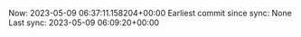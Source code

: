 Now: 2023-05-09 06:37:11.158204+00:00 Earliest commit since sync: None Last sync: 2023-05-09 06:09:20+00:00
